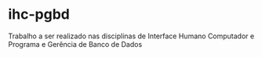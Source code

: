 # ihc-pgbd
Trabalho a ser realizado nas disciplinas de Interface Humano Computador e Programa e Gerência de Banco de Dados
